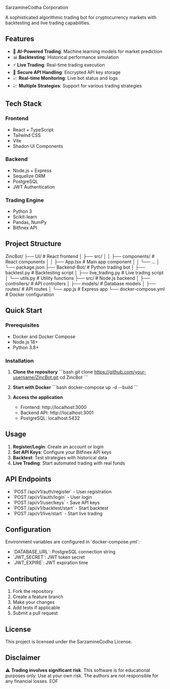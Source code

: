 SarzamineCodha Corporation

A sophisticated algorithmic trading bot for cryptocurrency markets with backtesting and live trading capabilities.

## Features

- 🤖 **AI-Powered Trading**: Machine learning models for market prediction
- 📊 **Backtesting**: Historical performance simulation
- ⚡ **Live Trading**: Real-time trading execution
- 🔐 **Secure API Handling**: Encrypted API key storage
- 📈 **Real-time Monitoring**: Live bot status and logs
- 💹 **Multiple Strategies**: Support for various trading strategies

## Tech Stack

### Frontend
- React + TypeScript
- Tailwind CSS
- Vite
- Shadcn UI Components

### Backend
- Node.js + Express
- Sequelize ORM
- PostgreSQL
- JWT Authentication

### Trading Engine
- Python 3
- Scikit-learn
- Pandas, NumPy
- Bitfinex API

## Project Structure

ZincBot/
├── UI/ # React frontend
│ ├── src/
│ │ ├── components/ # React components
│ │ ├── App.tsx # Main app component
│ │ └── ...
│ └── package.json
├── Backend-Bot/ # Python trading bot
│ ├── backtest.py # Backtesting script
│ ├── live_trading.py # Live trading script
│ └── utils.py # Utility functions
├── src/ # Node.js backend
│ ├── controllers/ # API controllers
│ ├── models/ # Database models
│ ├── routes/ # API routes
│ └── app.js # Express app
└── docker-compose.yml # Docker configuration




## Quick Start

### Prerequisites
- Docker and Docker Compose
- Node.js 18+
- Python 3.8+

### Installation

1. **Clone the repository**
   \`\`\`bash
   git clone https://github.com/your-username/ZincBot.git
   cd ZincBot
   \`\`\`

2. **Start with Docker**
   \`\`\`bash
   docker-compose up -d --build
   \`\`\`

3. **Access the application**
   - Frontend: http://localhost:3000
   - Backend API: http://localhost:3001
   - PostgreSQL: localhost:5432

## Usage

1. **Register/Login**: Create an account or login
2. **Set API Keys**: Configure your Bitfinex API keys
3. **Backtest**: Test strategies with historical data
4. **Live Trading**: Start automated trading with real funds

## API Endpoints

- \`POST /api/v1/auth/register\` - User registration
- \`POST /api/v1/auth/login\` - User login
- \`POST /api/v1/user/keys\` - Save API keys
- \`POST /api/v1/backtest/start\` - Start backtest
- \`POST /api/v1/live/start\` - Start live trading

## Configuration

Environment variables are configured in \`docker-compose.yml\`:
- \`DATABASE_URL\`: PostgreSQL connection string
- \`JWT_SECRET\`: JWT token secret
- \`JWT_EXPIRE\`: JWT expiration time

## Contributing

1. Fork the repository
2. Create a feature branch
3. Make your changes
4. Add tests if applicable
5. Submit a pull request

## License

This project is licensed under the SarzamineCodha License.

## Disclaimer

⚠️ **Trading involves significant risk**. This software is for educational purposes only. Use at your own risk. The authors are not responsible for any financial losses.
EOF






